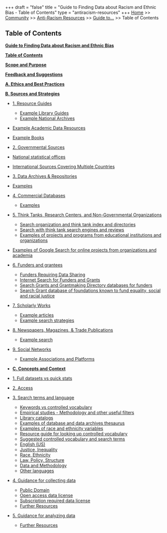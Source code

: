 +++
draft = "false"
title = "Guide to Finding Data about Racism and Ethnic Bias - Table of Contents"
type = "antiracism-resources"
+++
[Home](/) >> [Community](/community/) >> [Anti-Racism Resources](/community/antiracism-resources/) >> [Guide to...](/community/antiracism-resources-test/) >> Table of Contents

## Table of Contents

**[Guide to Finding Data about Racism and Ethnic Bias](#guide-to-finding-data-about-racism-and-ethnic-bias)**

**[Table of Contents](#table-of-contents)**

**[Scope and Purpose](#scope-and-purpose)**

**[Feedback and Suggestions](#feedback-and-suggestions)**

**[A. Ethics and Best Practices](#a-ethics-and-best-practices)**

**[B. Sources and Strategies](#b-sources-and-strategies)**

- [1\. Resource Guides](#1-resource-guides)

  - [Example Library Guides](#example-library-guides)
  - [Example National Archives](#example-national-archives)
- [Example Academic Data Resources](#example-academic-data-resources)
- [Example Books](#example-books)

- [2\. Governmental Sources](#2-governmental-sources)

- [National statistical offices](#national-statistical-offices)

- [International Sources Covering Multiple Countries](#international-sources-covering-multiple-countries)

- [3\. Data Archives & Repositories](#3-data-archives-repositories)

- [Examples](#examples)
- [4\. Commercial Databases](#4-commercial-databases)
  - [Examples](#Examples)
- [5\. Think Tanks, Research Centers, and Non-Governmental Organizations](#5-think-tanks-research-centers-and-non-governmental-organizations)
  - [Search organization and think tank index and directories](#search-organization-and-think-tank-index-and-directories)
  - [Search with think tank search engines and reviews](#search-with-think-tank-search-engines-and-reviews)
  - [Examples of projects and programs from educational institutions and organizations](#examples-of-projects-and-programs-from-educational-institutions-and-organizations)
- [Examples of Google Search for online projects from organizations and academia](#examples-of-google-search-for-online-projects-from-organizations-and-academia)
- [6\. Funders and grantees](#6-funders-and-grantees)
  - [Funders Requiring Data Sharing](#funders-requiring-data-sharing)
  - [Internet Search for Funders and Grants](#internet-search-for-funders-and-grants)
  - [Search Grants and Grantmaking Directory databases for funders](#search-grants-and-grantmaking-directory-databases-for-funders)
  - [Search Grant database of foundations known to fund equality, social and racial justice](#search-grant-database-of-foundations-known-to-fund-equality-social-and-racial-justice)
- [7\. Scholarly Works](#7-scholarly-works)
  - [Example articles](#example-articles)
  - [Example search strategies](#example-search-strategies)
- [8\. Newspapers, Magazines, & Trade Publications](#8-newspapers-magazines-trade-publications)
  - [Example search](#example-search)
- [9\. Social Networks](#9-social-networks)
  - [Example Associations and Platforms](#example-associations-and-platforms)
- **[C. Concepts and Context](#c-concepts-and-context)**
- [1\. Full datasets vs quick stats](#1-full-datasets-vs-quick-stats)
- [2\. Access](#2-access)
- [3\. Search terms and language](#3-search-terms-and-language)
  - [Keywords vs controlled vocabulary](#keywords-vs-controlled-vocabulary)
  - [Empirical studies - Methodology and other useful filters](#empirical-studies---methodology-and-other-useful-filters)
  - [Library catalogs](#library-catalogs)
  - [Examples of database and data archives thesaurus](#examples-of-database-and-data-archives-thesaurus)
  - [Examples of race and ethnicity variables](#examples-of-race-and-ethnicity-variables)
  - [Resource guide for looking up controlled vocabulary](#resource-guide-for-looking-up-controlled-vocabulary)
  - [Suggested controlled vocabulary and search terms](#suggested-controlled-vocabulary-and-search-terms)
  - [English (US)](#english-(us))
  - [Justice, Inequality](#justice-inequality)
  - [Race, Ethnicity](#race-ethnicity)
  - [Law, Policy, Structure](#law-policy-structure)
  - [Data and Methodology](#data-and-methodology)
  - [Other languages](#other-languages)
- [4\. Guidance for collecting data](#4-guidance-for-collecting-data)
  - [Public Domain](#public-domain)
  - [Open access data license](#open-access-data-license)
   - [Subscription required data license](#subscription-required-data-license)
  - [Further Resources](#further-resources)
- [5\. Guidance for analyzing data](#5-guidance-for-analyzing-data)
  - [Further Resources](#further-resources)